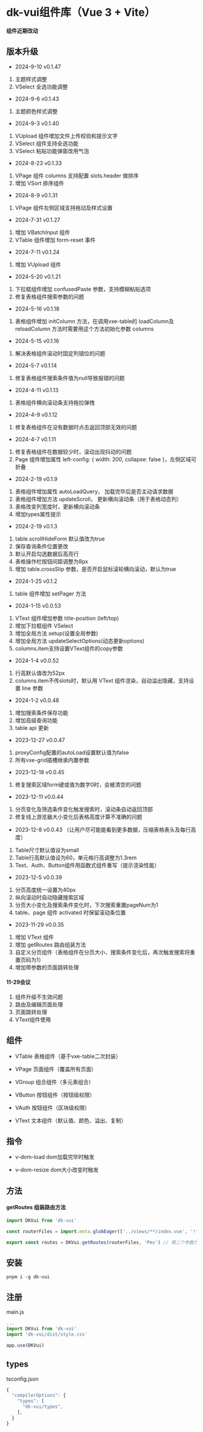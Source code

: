 # dk-vui组件库（Vue 3 + Vite）

#### 组件近期改动

## 版本升级

- 2024-9-10 v0.1.47
1. 主题样式调整
2. VSelect 全选功能调整

- 2024-9-6 v0.1.43
1. 主题颜色样式调整

- 2024-9-3 v0.1.40
1. VUpload 组件增加文件上传校验和提示文字
2. VSelect 组件支持全选功能
3. VSelect 粘贴功能弹窗改用气泡

- 2024-8-23 v0.1.33
1. VPage 组件 columns 支持配置 slots.header 做排序
2. 增加 VSort 排序组件

- 2024-8-9 v0.1.31
1. VPage 组件左侧区域支持拖动及样式设置

- 2024-7-31 v0.1.27
1. 增加 VBatchInput 组件
2. VTable 组件增加 form-reset 事件

- 2024-7-11 v0.1.24
1. 增加 VUpload 组件

- 2024-5-20 v0.1.21
1. 下拉框组件增加 confusedPaste 参数，支持模糊粘贴选项
2. 修复表格组件搜索参数的问题

- 2024-5-16 v0.1.18
1. 表格组件增加 initColumn 方法，在调用vxe-table的 loadColumn及reloadColumn 方法时需要用这个方法初始化参数 columns

- 2024-5-15 v0.1.16
1. 解决表格组件滚动时固定列错位的问题

- 2024-5-7 v0.1.14
1. 修复表格组件搜索条件值为null导致报错的问题

- 2024-4-11 v0.1.13
1. 表格组件横向滚动条支持拖拉弹拽

- 2024-4-9 v0.1.12
1. 修复表格组件在没有数据时点击返回顶部无效的问题

- 2024-4-7 v0.1.11
1. 修复表格组件在数据较少时，滚动出现抖动的问题
2. Page 组件增加属性 left-config: { width: 200, collapse: false }，左侧区域可折叠

- 2024-2-19 v0.1.9
1. 表格组件增加属性 autoLoadQuery， 加载完毕后是否主动请求数据
2. 表格组件增加方法 updateScroll， 更新横向滚动条（用于表格动态列）
3. 表格改变列宽度时，更新横向滚动条
4. 增加types属性提示

- 2024-2-19 v0.1.3
1. table.scrollHideForm 默认值改为true
2. 保存查询条件位置更改
3. 默认开启勾选数据后高亮行
4. 表格操作栏按钮间距调整为8px
5. 增加 table.crossSlip 参数，是否开启鼠标滚轮横向滚动，默认为true

- 2024-1-25 v0.1.2
1. table 组件增加 setPager 方法

- 2024-1-15 v0.0.53
1. VText 组件增加参数 title-position (left/top)
2. 增加下拉框组件 VSelect
3. 增加全局方法 setup(设置全局参数)
4. 增加全局方法 updateSelectOptions(动态更新options)
5. columns.item支持设置VText组件的copy参数

- 2024-1-4 v0.0.52
1. 行高默认值改为52px
2. columns.item不传slots时，默认用 VText 组件渲染，自动溢出隐藏，支持设置 line 参数

- 2024-1-2 v0.0.48
1. 增加搜索条件保存功能
2. 增加高级查询功能
3. table api 更新

- 2023-12-27 v0.0.47
1. proxyConfig配置的autoLoad设置默认值为false
2. 所有vxe-grid插槽继承内置参数

- 2023-12-18 v0.0.45
1. 修复搜索区域form键或值为数字0时，会被清空的问题

- 2023-12-11 v0.0.44
1. 分页变化及筛选条件变化触发搜索时，滚动条自动返回顶部
2. 修复线上游览器大小变化后表格高度计算不准确的问题

- 2023-12-8 v0.0.43 （让用户尽可能能看到更多数据，压缩表格表头及每行高度）
1. Table尺寸默认值设为small
2. Table行高默认值设为60，单元格行高调整为1.3rem
3. Text、Auth、Button组件用函数式组件重写（提示渲染性能）

- 2023-12-5 v0.0.39
1. 分页高度统一设置为40px
2. 纵向滚动时自动隐藏搜索区域
3. 分页大小变化及搜索条件变化时，下次搜索重置pageNum为1
4. table、page 组件 activated 时保留滚动条位置

- 2023-11-29 v0.0.35
1. 增加 VText 组件
2. 增加 getRoutes 路由组装方法
3. 自定义分页组件（表格组件在分页大小、搜索条件变化后，再次触发搜索将重置页码为1）
4. 增加带参数的页面跳转处理

#### 11-29会议

1. 组件升级不生效问题
2. 路由及编辑页面处理
3. 页面跳转处理
4. VText组件使用

## 组件

- VTable 表格组件（基于vxe-table二次封装）

- VPage 页面组件（覆盖所有页面）

- VGroup 组合组件（多元素组合）

- VButton 按钮组件（按钮级权限）

- VAuth 按钮组件（区块级权限）

- VText 文本组件（默认值、颜色、溢出、复制）

## 指令

- v-dom-load dom加载完毕时触发

- v-dom-resize dom大小改变时触发

## 方法

#### getRoutes 组装路由方法

```js
import DKVui from 'dk-vui'

const routerFiles = import.meta.globEager(['../views/**/index.vue', '!**/components/**']) // 排除组件

export const routes = DKVui.getRoutes(routerFiles, 'Pms') // 第二个参数为路由名称前缀，如 Pms
```

## 安装

```git
pnpm i -g dk-vui
```

## 注册

main.js
```js
...
import DKVui from 'dk-vui'
import 'dk-vui/dist/style.css'

app.use(DKVui)
```

## types
tsconfig.json
```js
{
  "compilerOptions": {
    "types": [
      "dk-vui/types",
    ],
  }
}
```
